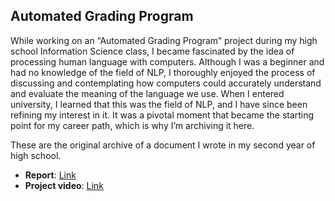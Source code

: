 ## Automated Grading Program

While working on an “Automated Grading Program” project during my high school Information Science class, I became fascinated by the idea of processing human language with computers. Although I was a beginner and had no knowledge of the field of NLP, I thoroughly enjoyed the process of discussing and contemplating how computers could accurately understand and evaluate the meaning of the language we use. When I entered university, I learned that this was the field of NLP, and I have since been refining my interest in it. It was a pivotal moment that became the starting point for my career path, which is why I’m archiving it here.

These are the original archive of a document I wrote in my second year of high school.  
- **Report**: [Link](https://github.com/ohmyksh/HansungSci_2-1_project/blob/master/2602-my%20report.md)  
- **Project video**: [Link](https://www.youtube.com/watch?v=uuvztTS3jyQ)
